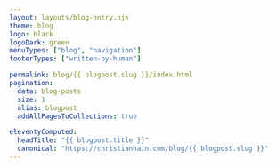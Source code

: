 ```yaml
---
layout: layouts/blog-entry.njk
theme: blog
logo: black
logoDark: green
menuTypes: ["blog", "navigation"]
footerTypes: ["written-by-human"]

permalink: blog/{{ blogpost.slug }}/index.html
pagination:
  data: blog-posts
  size: 1
  alias: blogpost
  addAllPagesToCollections: true

eleventyComputed:
  headTitle: "{{ blogpost.title }}"
  canonical: "https://christianhain.com/blog/{{ blogpost.slug }}"
---
```

